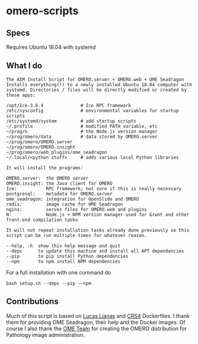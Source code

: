 # omero-scripts

## Specs

Requires Ubuntu 18.04 with systemd

## What I do

```
The AIM Install Script for OMERO.server + OMERO.web + OME Seadragon
Installs everything(!) to a newly installed Ubuntu 18.04 computer with systemd. Directories / files will be directly modified or created by these apps:

/opt/Ice-3.6.4              # Ice RPC framework
/etc/sysconfig              # environmental variables for startup scripts
/etc/systemd/system         # add startup scripts
~/.profile                  # modified PATH variable, etc
~/prog/n                    # the Node.js version manager
~/prog/omero/data           # data stored by OMERO.server
~/prog/omero/OMERO.server
~/prog/omero/OMERO.insight
~/prog/omero/web_plugins/ome_seadragon
~/.local/<python stuff>     # adds various local Python libraries

It will install the programs:

OMERO.server:  the OMERO server
OMERO.insight: the Java client for OMERO
Ice:           RPC framework; not sure if this is really necessary
postgresql:    metadata for OMERO.server
ome_seadragon: integration for OpenSlide and OMERO
redis:         image cache for OME Seadragon
nginx:         serves files for OMERO.web and plugins
N:             Node.js + NPM version manager used for Grunt and other front-end compilation tasks

It will not repeat installation tasks already done previously so this script can be run multiple times for whatever reason.

--help, -h  show this help message and quit
--deps      to update this machine and install all APT dependencies
--pip       to pip install Python dependencies
--npm       to npm install NPM dependencies
```

For a full installation with one command do

```
bash setup.sh --deps --pip --npm
```

## Contributions

Much of this script is based on [Lucas Lianas](https://github.com/lucalianas) and [CRS4](https://github.com/crs4/ome_seadragon) Dockerfiles. I thank them for providing OME Seadragon, their help and the Docker images. Of course I also thank the [OME Team](https://www.openmicroscopy.org/omero/) for creating the OMERO distribution for Pathology image administration.
